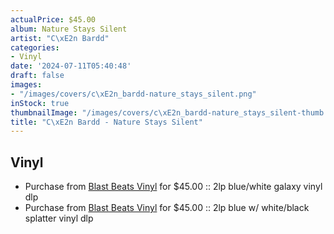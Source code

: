 ```yaml
---
actualPrice: $45.00
album: Nature Stays Silent
artist: "C\xE2n Bardd"
categories:
- Vinyl
date: '2024-07-11T05:40:48'
draft: false
images:
- "/images/covers/c\xE2n_bardd-nature_stays_silent.png"
inStock: true
thumbnailImage: "/images/covers/c\xE2n_bardd-nature_stays_silent-thumb.png"
title: "C\xE2n Bardd - Nature Stays Silent"
---
```


## Vinyl
* Purchase from [Blast Beats Vinyl](https://blastbeatsvinyl.com/products/can-bardd-nature-stays-silent-blue-white-galaxy-vinyl-lp) for $45.00 :: 2lp blue/white galaxy vinyl dlp
* Purchase from [Blast Beats Vinyl](https://blastbeatsvinyl.com/products/can-bardd-nature-stays-silent-2lp-blue-w-white-black-splatter-vinyl-dlp) for $45.00 :: 2lp blue w/ white/black splatter vinyl dlp
